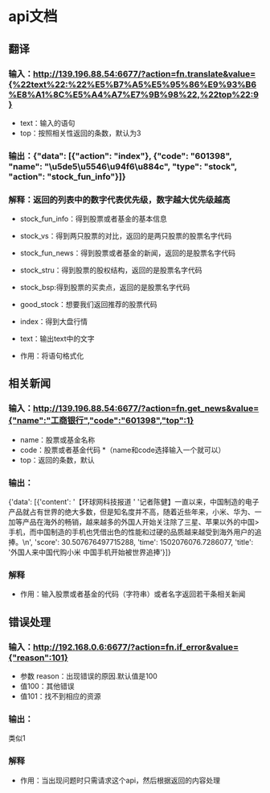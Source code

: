 # api文档

## 翻译
### 输入：http://139.196.88.54:6677/?action=fn.translate&value={%22text%22:%22%E5%B7%A5%E5%95%86%E9%93%B6%E8%A1%8C%E5%A4%A7%E7%9B%98%22,%22top%22:9}
* text：输入的语句
* top：按照相关性返回的条数，默认为3

### 输出：{"data": [{"action": "index"}, {"code": "601398", "name": "\u5de5\u5546\u94f6\u884c", "type": "stock", "action": "stock_fun_info"}]}
### 解释：返回的列表中的数字代表优先级，数字越大优先级越高
* stock_fun_info：得到股票或者基金的基本信息
* stock_vs：得到两只股票的对比，返回的是两只股票的股票名字代码
* stock_fun_news：得到股票或者基金的新闻，返回的是股票名字代码
* stock_stru：得到股票的股权结构，返回的是股票名字代码
* stock_bsp:得到股票的买卖点，返回的是股票名字代码
* good_stock：想要我们返回推荐的股票代码
* index：得到大盘行情
* text：输出text中的文字

* 作用：将语句格式化


## 相关新闻
### 输入：http://139.196.88.54:6677/?action=fn.get_news&value={"name":"工商银行","code":"601398","top":1}
* name：股票或基金名称
* code：股票或者基金代码
*（name和code选择输入一个就可以）
* top：返回的条数，默认
### 输出：
{'data': [{'content': '【环球网科技报道 '
                      '记者陈健】一直以来，中国制造的电子产品就占有世界的绝大多数，但是知名度并不高，随着近些年来，小米、华为、一加等产品在海外的畅销，越来越多的外国人开始关注除了三星、苹果以外的中国>
手机，而中国制造的手机也凭借出色的性能和过硬的品质越来越受到海外用户的追捧。\n',
           'score': 30.507676497715288,
           'time': 1502076076.7286077,
           'title': '外国人来中国代购小米 中国手机开始被世界追捧'}]}
### 解释
* 作用：输入股票或者基金的代码（字符串）或者名字返回若干条相关新闻

## 错误处理
### 输入：http://192.168.0.6:6677/?action=fn.if_error&value={"reason":101}
* 参数 reason：出现错误的原因.默认值是100
* 值100：其他错误
* 值101：找不到相应的资源
### 输出：
类似1
### 解释
* 作用：当出现问题时只需请求这个api，然后根据返回的内容处理
